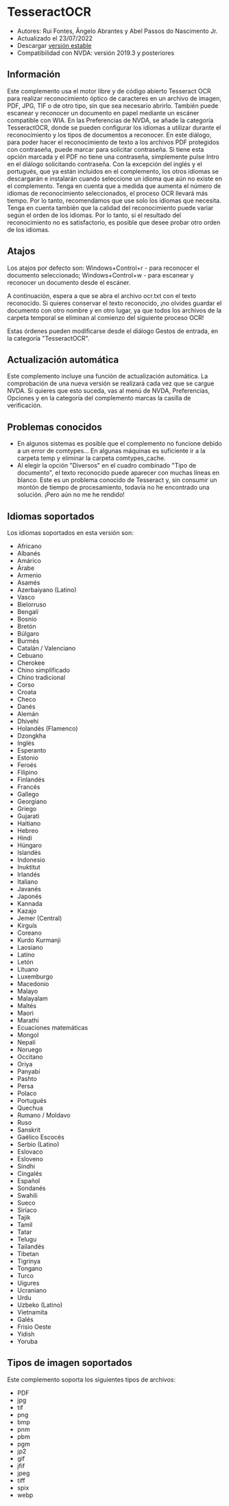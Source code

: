 # TesseractOCR


* Autores: Rui Fontes, Ângelo Abrantes y Abel Passos do Nascimento Jr.
* Actualizado el 23/07/2022
* Descargar [versión estable][1]
* Compatibilidad con NVDA: versión 2019.3 y posteriores


## Información

Este complemento usa el motor libre y de código abierto Tesseract OCR para realizar reconocimiento óptico de caracteres en un archivo de imagen, PDF, JPG, TIF o de otro tipo, sin que sea necesario abrirlo.
También puede escanear y reconocer un documento en papel mediante un escáner compatible con WIA.
En las Preferencias de NVDA, se añade la categoría TesseractOCR, donde se pueden configurar los idiomas a utilizar durante el reconocimiento y los tipos de documentos a reconocer.
En este diálogo, para poder hacer el reconocimiento  de texto a los archivos PDF protegidos con contraseña, puede marcar para solicitar contraseña.
Si tiene esta opción marcada y el PDF no tiene una contraseña, simplemente pulse  Intro en el diálogo  solicitando contraseña.
Con la excepción del inglés y el portugués, que ya están incluidos en el complemento, los otros idiomas se descargarán e instalarán cuando seleccione un idioma que aún no existe en el complemento.
Tenga en cuenta que a medida que aumenta el número de idiomas de reconocimiento seleccionados, el proceso OCR llevará más tiempo.
Por lo tanto, recomendamos que use solo los idiomas que necesita.
Tenga en cuenta también que la calidad del reconocimiento puede variar según el orden de los idiomas.
Por lo tanto, si el resultado del reconocimiento no es satisfactorio, es posible que desee probar otro orden de los idiomas.


## Atajos

Los atajos por defecto son:
Windows+Control+r - para reconocer el documento seleccionado;
Windows+Control+w - para escanear y reconocer un documento desde el escáner.

A continuación, espera a que se abra el archivo ocr.txt con el texto reconocido.
Si quieres conservar el texto reconocido, ¡no olvides guardar el documento con otro nombre y en otro lugar, ya que todos los archivos de la carpeta temporal se eliminan al comienzo del siguiente proceso OCR!

Estas órdenes pueden modificarse desde el diálogo Gestos de entrada, en la categoría "TesseractOCR".


## Actualización automática
Este complemento incluye una función de actualización automática.
La comprobación de una nueva versión se realizará cada vez que se cargue NVDA.
Si quieres que esto suceda, vas al menú de NVDA, Preferencias, Opciones y en la categoría del complemento marcas la casilla de verificación.


## Problemas conocidos

* En algunos sistemas es posible que el complemento no funcione debido a un error de comtypes...
En algunas máquinas es suficiente ir a la carpeta temp y eliminar la carpeta comtypes_cache.
* Al elegir la opción "Diversos" en el cuadro combinado "Tipo de documento", el texto reconocido puede aparecer con muchas líneas en blanco.
Este es un problema conocido de Tesseract y, sin consumir un montón de tiempo de procesamiento, todavía no he encontrado una solución. ¡Pero aún no me he rendido!


## Idiomas soportados

Los idiomas soportados en esta versión son:
* Africano
* Albanés
* Amárico
* Árabe
* Armenio
* Asamés
* Azerbaiyano (Latino)
* Vasco
* Bielorruso
* Bengalí
* Bosnio
* Bretón
* Búlgaro
* Burmés
* Catalán / Valenciano
* Cebuano
* Cherokee
* Chino simplificado
* Chino tradicional
* Corso
* Croata
* Checo
* Danés
* Alemán
* Dhivehi
* Holandés (Flamenco)
* Dzongkha
* Inglés
* Esperanto
* Estonio
* Feroés
* Filipino
* Finlandés
* Francés
* Gallego
* Georgiano
* Griego
* Gujarati
* Haitiano
* Hebreo
* Hindi
* Húngaro
* Islandés
* Indonesio
* Inuktitut
* Irlandés
* Italiano
* Javanés
* Japonés
* Kannada
* Kazajo
* Jemer (Central)
* Kirguís
* Coreano
* Kurdo Kurmanji
* Laosiano
* Latino
* Letón
* Lituano
* Luxemburgo
* Macedonio
* Malayo
* Malayalam
* Maltés
* Maori
* Marathi
* Ecuaciones matemáticas
* Mongol
* Nepalí
* Noruego
* Occitano
* Oriya
* Panyabí
* Pashto
* Persa
* Polaco
* Portugués
* Quechua
* Rumano / Moldavo
* Ruso
* Sanskrit
* Gaélico Escocés
* Serbio (Latino)
* Eslovaco
* Esloveno
* Sindhi
* Cingalés
* Español
* Sondanés
* Swahili
* Sueco
* Siríaco
* Tajik
* Tamil
* Tatar
* Telugu
* Tailandés
* Tibetan
* Tigrinya
* Tongano
* Turco
* Uigures
* Ucraniano
* Urdu
* Uzbeko (Latino)
* Vietnamita
* Galés
* Frisio Oeste
* Yídish
* Yoruba


## Tipos de imagen soportados

Este complemento soporta los siguientes tipos de archivos:
* PDF
* jpg
* tif
* png
* bmp
* pnm
* pbm
* pgm
* jp2
* gif
* jfif
* jpeg
* tiff
* spix
* webp


[1]: https://github.com/ruifontes/tesseractOCR/releases/download/2022.07.23/tesseractOCR-2022.07.23.nvda-addon
